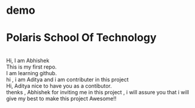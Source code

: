 # demo
<h1>Polaris School Of Technology</h1>
<br>
Hi, I am Abhishek
<br>
This is my first repo.
<br>
I am learning github.
<br>
hi , i am Aditya and i am contributer in this project
<br>
Hi, Aditya nice to have you as a contibutor.
<br>
thenks , Abhishek for inviting me in this project , i will assure you that i will give my best to make this project Awesome!!
<br>
